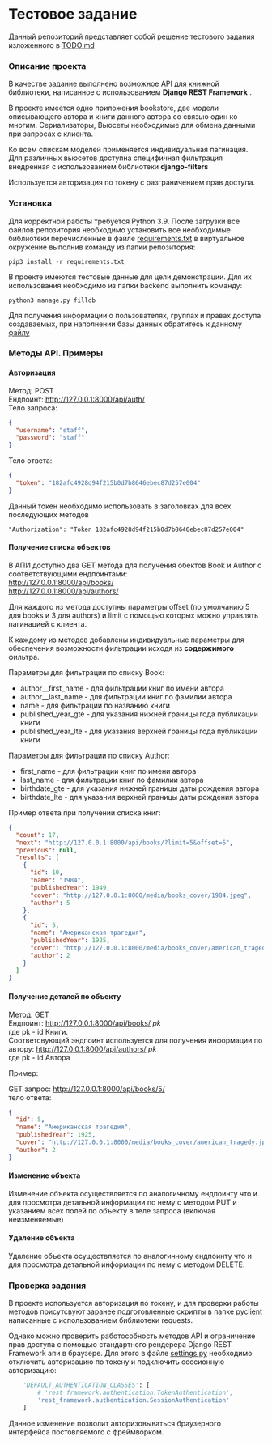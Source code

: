 # Тестовое задание

Данный репозиторий представляет собой решение тестового задания изложенного в [TODO.md](TODO.md)

### Описание проекта

В качестве задание выполнено возможное API для книжной библиотеки, написанное с использованием **Django REST Framework**
.

В проекте имеется одно приложения bookstore, две модели описывающего автора и книги данного автора со связью один ко
многим. Сериализаторы, Вьюсеты необходимые для обмена данными при запросах с клиента.

Ко всем спискам моделей применяется индивидуальная пагинация. Для различных вьюсетов доступна специфичная фильтрация
внедренная с использованием библиотеки **django-filters**

Используется авторизация по токену с разграничением прав доступа.

### Установка

Для корректной работы требуется Python 3.9.
После загрузки все файлов репозитория необходимо установить все необходимые библиотеки перечисленные в
файле [requirements.txt](requirements.txt) в виртуальное окружение выполнив команду из папки 
репозитория:

`pip3 install -r requirements.txt`

В проекте имеются тестовые данные для цели демонстрации. Для их использования необходимо из папки backend выполнить 
команду:

`python3 manage.py filldb`

Для получения информации о пользователях, группах и правах доступа создаваемых, при наполнении базы данных обратитесь к
данному [файлу](backend/bookstore/management/commands/filldb.py)

### Методы API. Примеры

#### Авторизация

Метод: POST  
Ендпоинт: http://127.0.0.1:8000/api/auth/  
Тело запроса:

```json
{
  "username": "staff",
  "password": "staff"
}
```

Тело ответа:

```json
{
  "token": "182afc4928d94f215b0d7b8646ebec87d257e004"
}
```

Данный токен необходимо использовать в заголовках для всех последующих методов

```
"Authorization": "Token 182afc4928d94f215b0d7b8646ebec87d257e004"
```

#### Получение списка объектов

В АПИ доступно два GET метода для получения обектов Book и Author с соответствующими ендпоинтами:  
http://127.0.0.1:8000/api/books/  
http://127.0.0.1:8000/api/authors/

Для каждого из метода доступны параметры offset (по умолчанию 5 для books и 3 для authors) и limit с помощью которых
можно управлять пагинацией с клиента.

К каждому из методов добавлены индивидуальные параметры для обеспечения возможности фильтрации исходя из **содержимого**
фильтра.

Параметры для фильтрации по списку Book:

* author__first_name - для фильтрации книг по имени автора
* author__last_name - для фильтрации книг по фамилии автора
* name - для фильтрации по названию книги
* published_year_gte - для указания нижней границы года публикации книги
* published_year_lte - для указания верхней границы года публикации книги

Параметры для фильтрации по списку Author:

* first_name - для фильтрации книг по имени автора
* last_name - для фильтрации книг по фамилии автора
* birthdate_gte - для указания нижней границы даты рождения автора
* birthdate_lte - для указания верхней границы даты рождения автора

Пример ответа при получении списка книг:

```json lines
{
  "count": 17,
  "next": "http://127.0.0.1:8000/api/books/?limit=5&offset=5",
  "previous": null,
  "results": [
    {
      "id": 10,
      "name": "1984",
      "publishedYear": 1949,
      "cover": "http://127.0.0.1:8000/media/books_cover/1984.jpeg",
      "author": 5
    },
    {
      "id": 5,
      "name": "Американская трагедия",
      "publishedYear": 1925,
      "cover": "http://127.0.0.1:8000/media/books_cover/american_tragedy.jpeg",
      "author": 2
    }
  ]
}
```

#### Получение деталей по объекту

Метод: GET  
Ендпоинт: http://127.0.0.1:8000/api/books/ *pk*  
где pk - id Книги.  
Соответсвующий эндпоинт используется для получения информации по автору:
http://127.0.0.1:8000/api/authors/ *pk*   
где pk - id Автора

Пример:

GET запрос: http://127.0.0.1:8000/api/books/5/  
тело ответа:

```json lines
{
  "id": 5,
  "name": "Американская трагедия",
  "publishedYear": 1925,
  "cover": "http://127.0.0.1:8000/media/books_cover/american_tragedy.jpeg",
  "author": 2
}
```

#### Изменение объекта

Изменение объекта осуществляется по аналогичному ендпоинту что и для просмотра детальной информации по нему с методом
PUT и указанием всех полей по объекту в теле запроса (включая неизменяемые)

#### Удаление объекта

Удаление объекта осуществляется по аналогичному ендпоинту что и для просмотра детальной информации по нему с методом
DELETE.

### Проверка задания

В проекте используется авторизация по токену, и для проверки работы методов
присутсвуют заранее подготовленные скрипты в папке [pyclient](pyclient) написанные
с использованием библиотеки requests. 

Однако можно проверить работособность методов API и ограничение прав доступа
с помощью стандартного рендерера Django REST Framework апи в браузере.
Для этого в файле [settings.py](backend/backend/settings.py) необходимо отключить 
авторизацию по токену и подключить сессионную авторизацию:

```python
    'DEFAULT_AUTHENTICATION_CLASSES': [
        # 'rest_framework.authentication.TokenAuthentication',
        'rest_framework.authentication.SessionAuthentication'
    ]
```

Данное изменение позволит авторизовываться браузерного интерфейса постовляемого с фреймворком.
